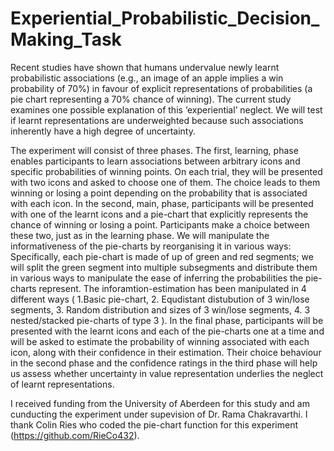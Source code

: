 # Experiential_Probabilistic_Decision_Making_Task
Recent studies have shown that humans undervalue newly learnt probabilistic associations (e.g., an image of an apple implies a win probability of 70%) in favour of explicit representations of probabilities (a pie chart representing a 70% chance of winning). The current study examines one possible explanation of this ‘experiential’ neglect. We will test if learnt representations are underweighted because such associations inherently have a high degree of uncertainty.

The experiment will consist of three phases. The first, learning, phase enables participants to learn associations between arbitrary icons and specific probabilities of winning points. On each trial, they will be presented with two icons and asked to choose one of them. The choice leads to them winning or losing a point depending on the probability that is associated with each icon. In the second, main, phase, participants will be presented with one of the learnt icons and a pie-chart that explicitly represents the chance of winning or losing a point. Participants make a choice between these two, just as in the learning phase. We will manipulate the informativeness of the pie-charts by reorganising it in various ways: Specifically, each pie-chart is made of up of green and red segments; we will split the green segment into multiple subsegments and distribute them in various ways to manipulate the ease of inferring the probabilities the pie-charts represent. The inforamtion-estimation has been manipulated in 4 different ways ( 1.Basic pie-chart, 2. Equdistant distubution of 3 win/lose segments, 3. Random distribution and sizes of 3 win/lose segments, 4. 3 nested/stacked pie-charts of type 3 ). In the final phase, participants will be presented with the learnt icons and each of the pie-charts one at a time and will be asked to estimate the probability of winning associated with each icon, along with their confidence in their estimation. Their choice behaviour in the second phase and the confidence ratings in the third phase will help us assess whether uncertainty in value representation underlies the neglect of learnt representations.

I received funding from the University of Aberdeen for this study and am cunducting the experiment under supevision of Dr. Rama Chakravarthi.
I thank Colin Ries who coded the pie-chart function for this experiment (https://github.com/RieCo432).

